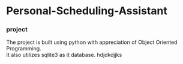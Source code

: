 # Personal-Scheduling-Assistant
### project 

The project is built using python with appreciation of Object Oriented Programming.<br />
It also utilizes sqlite3 as it database.
hdjdkdjjks
